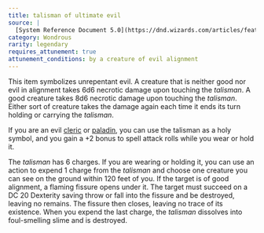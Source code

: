 ```yaml
---
title: talisman of ultimate evil
source: |
  [System Reference Document 5.0](https://dnd.wizards.com/articles/features/systems-reference-document-srd)
category: Wondrous
rarity: legendary
requires_attunement: true
attunement_conditions: by a creature of evil alignment
---
```


This item symbolizes unrepentant evil. A creature that is neither good nor evil in alignment takes 6d6 necrotic damage upon touching the *talisman*. A good creature takes 8d6 necrotic damage upon touching the *talisman*. Either sort of creature takes the damage again each time it ends its turn holding or carrying the *talisman*.

If you are an evil [cleric](/classses/cleric/) or [paladin](/classes/paladin/), you can use the talisman as a holy symbol, and you gain a +2 bonus to spell attack rolls while you wear or hold it.

The *talisman* has 6 charges. If you are wearing or holding it, you can use an action to expend 1 charge from the *talisman* and choose one creature you can see on the ground within 120 feet of you. If the target is of good alignment, a flaming fissure opens under it. The target must succeed on a DC 20 Dexterity saving throw or fall into the fissure and be destroyed, leaving no remains. The fissure then closes, leaving no trace of its existence. When you expend the last charge, the *talisman* dissolves into foul-smelling slime and is destroyed.
